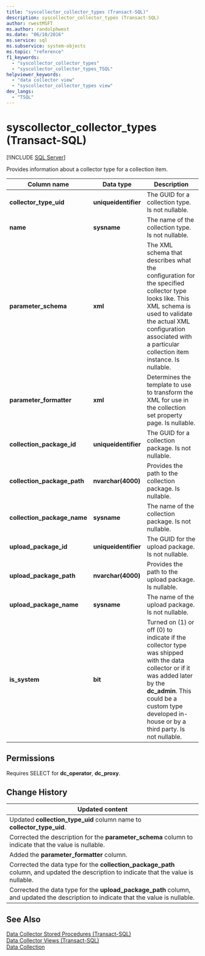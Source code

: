 ```yaml
---
title: "syscollector_collector_types (Transact-SQL)"
description: syscollector_collector_types (Transact-SQL)
author: rwestMSFT
ms.author: randolphwest
ms.date: "06/10/2016"
ms.service: sql
ms.subservice: system-objects
ms.topic: "reference"
f1_keywords:
  - "syscollector_collector_types"
  - "syscollector_collector_types_TSQL"
helpviewer_keywords:
  - "data collector view"
  - "syscollector_collector_types view"
dev_langs:
  - "TSQL"
---
```

# syscollector_collector_types (Transact-SQL)
[!INCLUDE [SQL Server](../../includes/applies-to-version/sqlserver.md)]

  Provides information about a collector type for a collection item.  
  
|Column name|Data type|Description|  
|-----------------|---------------|-----------------|  
|**collector_type_uid**|**uniqueidentifier**|The GUID for a collection type. Is not nullable.|  
|**name**|**sysname**|The name of the collection type. Is not nullable.|  
|**parameter_schema**|**xml**|The XML schema that describes what the configuration for the specified collector type looks like. This XML schema is used to validate the actual XML configuration associated with a particular collection item instance. Is nullable.|  
|**parameter_formatter**|**xml**|Determines the template to use to transform the XML for use in the collection set property page. Is nullable.|  
|**collection_package_id**|**uniqueidentifier**|The GUID for a collection package. Is not nullable.|  
|**collection_package_path**|**nvarchar(4000)**|Provides the path to the collection package. Is nullable.|  
|**collection_package_name**|**sysname**|The name of the collection package. Is not nullable.|  
|**upload_package_id**|**uniqueidentifier**|The GUID for the upload package. Is not nullable.|  
|**upload_package_path**|**nvarchar(4000)**|Provides the path to the upload package. Is nullable.|  
|**upload_package_name**|**sysname**|The name of the upload package. Is not nullable.|  
|**is_system**|**bit**|Turned on (1) or off (0) to indicate if the collector type was shipped with the data collector or if it was added later by the **dc_admin**. This could be a custom type developed in-house or by a third party. Is not nullable.|  
  
## Permissions  
 Requires SELECT for **dc_operator**, **dc_proxy**.  
  
## Change History  
  
|Updated content|  
|---------------------|  
|Updated **collection_type_uid** column name to **collector_type_uid**.|  
|Corrected the description for the **parameter_schema** column to indicate that the value is nullable.|  
|Added the **parameter_formatter** column.|  
|Corrected the data type for the **collection_package_path** column, and updated the description to indicate that the value is nullable.|  
|Corrected the data type for the **upload_package_path** column, and updated the description to indicate that the value is nullable.|  
  
## See Also  
 [Data Collector Stored Procedures &#40;Transact-SQL&#41;](../../relational-databases/system-stored-procedures/data-collector-stored-procedures-transact-sql.md)   
 [Data Collector Views &#40;Transact-SQL&#41;](../../relational-databases/system-catalog-views/data-collector-views-transact-sql.md)   
 [Data Collection](../../relational-databases/data-collection/data-collection.md)  
  
  
